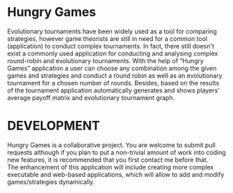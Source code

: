 Hungry Games
============

Evolutionary tournaments have been widely used as a tool for comparing strategies, however game theorists are still in need for a
common tool (application) to conduct complex tournaments. In fact, there still doesn't exist a commonly used application for conducting and analysing complex round-robin and evolutionary tournaments.
With the help of “Hungry Games” application a user can choose any combination among the given games and strategies and conduct a round robin as well as an evolutionary tournament for a chosen number of rounds. Besides, based on the results of the tournament application automatically
generates and shows players' average payoff matrix and evolutionary tournament graph.


DEVELOPMENT
============

Hungry Games is a collaborative project. You are welcome to submit pull requests although if you plan to put a non-trivial amount of work into coding new features, it is recommended that you first contact me before that. The enhancement of this application will include creating more complex executable and web-based applications, which will allow to add and modify games/strategies
dynamically.
